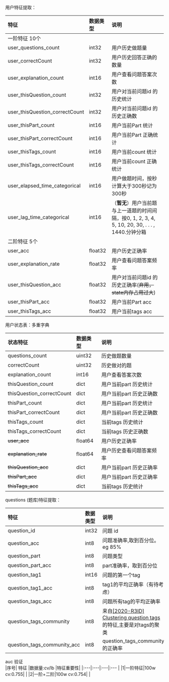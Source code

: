 用户特征提取：  

| 特征 | 数据类型 | 说明 |
| :--- | :--- | :--- |
|一阶特征 10个|
| user_questions_count | int32 | 用户历史做题量 |
| user_correctCount | int32 | 用户历史回答正确的数量|
| user_explanation_count | int16 | 用户查看问题答案次数 |
| user_thisQuestion_count | int32 | 用户对当前问题id 的历史统计 |
| user_thisQuestion_correctCount | int32 | 用户对当前问题id 的历史正确数 |
| user_thisPart_count | int16 | 用户当前Part 统计 |
| user_thisPart_correctCount | int16 | 用户当前Part 正确统计 |
| user_thisTags_count | int16 | 用户当前count 统计 |
| user_thisTags_correctCount | int16 | 用户当前count 正确统计 |
| user_elapsed_time_categorical | int16 | 用户做题时间，按秒计算大于300秒记为300秒 |
| user_lag_time_categorical | int16 | （**暂无**）用户当前题与上一道题的时间间隔，按0, 1, 2, 3, 4, 5, 10, 20, 30, . . . , 1440.分钟分箱 |
|二阶特征 5个|
| user_acc | float32 | 用户历史正确率 |
| user_explanation_rate | float32 | 用户查看问题答案频率 |
| user_thisQuestion_acc | float32 | 用户对当前问题id 的历史正确率(~~弃用，state内存占用过大~~) |
| user_thisPart_acc | float32 | 用户当前Part acc |
| user_thisTags_acc | float32 | 用户当前tags acc |


用户状态表：多重字典

| 状态特征 |数据类型 |说明 |
|:---    |:----  |:---  |
|questions_count |uint32 | 历史做题数量 |
|correctCount |uint32 | 历史做对的题 |
|explanation_count | int16 | 用户查看答案次数 |
|thisQuestion_count | dict |用户当前part 历史统计 |
|thisQuestion_correctCount | dict |用户当前part 历史正确数 |
|thisPart_count | dict |用户当前part 历史统计 |
|thisPart_correctCount | dict |用户当前part 历史正确数 |
|thisTags_count | dict | 当前tags 历史统计|
|thisTags_correctCount | dict |当前tags 历史正确数 | 
|~~user_acc~~|float64 |用户历史正确率 |
|~~explanation_rate~~|float64| 用户历史查看问题答案频率 |
|~~thisQuestion_acc~~ | dict |用户当前part 历史正确率 |
|~~thisPart_acc~~ | dict |用户当前part 历史正确率 |
|~~thisTags_acc~~ | dict |当前tags 历史统计 |

questions (题库)特征提取：  

|  特征   | 数据类型  | 说明   |
|  :----  |:----  | :---- |
| question_id | int32 | 问题 id |
| question_acc | int8 | 问题准确率,取到百分位。eg 85%|
| question_part | int8 | 问题类型 |
| question_part_acc| int8 |part准确率，取到百分位|
| question_tag1 | int16 | 问题的第一个tag |
| question_tag1_acc | int8 | tag1的平均正确率（有待考虑） |
| question_tags_acc | int8 | 问题所有tag的平均正确率 |
| question_tags_community | int8 | 来自[[2020-R3ID] Clustering question tags](https://www.kaggle.com/spacelx/2020-r3id-clustering-question-tags) 的特征,主要是对tags的聚类|
| question_tags_community_acc | int8 |question_tags_community的正确率 |


auc 验证  
|序号| 特征 |数据量:cv/lb |特征重要性|
|:---|:---|:---|:--- |
|1|一阶特征|100w cv:0.755|  |
|2|一阶+二阶|100w cv:0.754| |